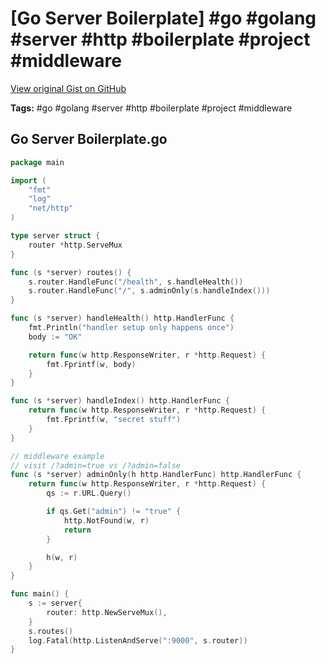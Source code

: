 # [Go Server Boilerplate] #go #golang #server #http #boilerplate #project #middleware

[View original Gist on GitHub](https://gist.github.com/Integralist/7d9b10e7f691605792cc182910eb070f)

**Tags:** #go #golang #server #http #boilerplate #project #middleware

## Go Server Boilerplate.go

```go
package main

import (
	"fmt"
	"log"
	"net/http"
)

type server struct {
	router *http.ServeMux
}

func (s *server) routes() {
	s.router.HandleFunc("/health", s.handleHealth())
	s.router.HandleFunc("/", s.adminOnly(s.handleIndex()))
}

func (s *server) handleHealth() http.HandlerFunc {
	fmt.Println("handler setup only happens once")
	body := "OK"

	return func(w http.ResponseWriter, r *http.Request) {
		fmt.Fprintf(w, body)
	}
}

func (s *server) handleIndex() http.HandlerFunc {
	return func(w http.ResponseWriter, r *http.Request) {
		fmt.Fprintf(w, "secret stuff")
	}
}

// middleware example
// visit /?admin=true vs /?admin=false
func (s *server) adminOnly(h http.HandlerFunc) http.HandlerFunc {
	return func(w http.ResponseWriter, r *http.Request) {
		qs := r.URL.Query()

		if qs.Get("admin") != "true" {
			http.NotFound(w, r)
			return
		}

		h(w, r)
	}
}

func main() {
	s := server{
		router: http.NewServeMux(),
	}
	s.routes()
	log.Fatal(http.ListenAndServe(":9000", s.router))
}
```

